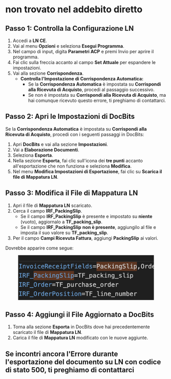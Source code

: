 # non trovato nel addebito diretto

## **Passo 1: Controlla la Configurazione LN**

1. Accedi a **LN CE**.
2. Vai al menu **Opzioni** e seleziona **Esegui Programma**.
3. Nel campo di input, digita **Parametri ACP** e premi Invio per aprire il programma.
4. Fai clic sulla freccia accanto al campo **Set Attuale** per espandere le impostazioni.
5. Vai alla sezione **Corrispondenza**.
   * **Controlla l'Impostazione di Corrispondenza Automatica:**
     * Se la **Corrispondenza Automatica** è impostata su **Corrispondi alla Ricevuta di Acquisto**, procedi al passaggio successivo.
     * Se non è impostata su **Corrispondi alla Ricevuta di Acquisto**, ma hai comunque ricevuto questo errore, ti preghiamo di contattarci.

## **Passo 2: Apri le Impostazioni di DocBits**

Se la **Corrispondenza Automatica** è impostata su **Corrispondi alla Ricevuta di Acquisto**, procedi con i seguenti passaggi in DocBits:

1. Apri **DocBits** e vai alla sezione **Impostazioni**.
2. Vai a **Elaborazione Documenti**.
3. Seleziona **Esporta**.
4. Nella sezione **Esporta**, fai clic sull'icona dei **tre punti** accanto all'esportazione che non funziona e seleziona **Modifica**.
5. Nel menu **Modifica Impostazioni di Esportazione**, fai clic su **Scarica il file di Mappatura LN**.

## **Passo 3: Modifica il File di Mappatura LN**

1. Apri il file di **Mappatura LN** scaricato.
2. Cerca il campo **IRF\_PackingSlip**.
   * Se il campo **IRF\_PackingSlip** è presente e impostato su **niente** (vuoto), aggiornalo a **TF\_packing\_slip**.
   * Se il campo **IRF\_PackingSlip** **non è presente**, aggiungilo al file e imposta il suo valore su **TF\_packing\_slip**.
3. Per il campo **Campi Ricevuta Fattura**, aggiungi **PackingSlip** ai valori.

Dovrebbe apparire come segue:

<figure><img src="../../../../.gitbook/assets/PackingSlip.png" alt=""><figcaption></figcaption></figure>

## **Passo 4: Aggiungi il File Aggiornato a DocBits**

1. Torna alla sezione **Esporta** in DocBits dove hai precedentemente scaricato il file di **Mappatura LN**.
2. Carica il file di **Mappatura LN** modificato con le nuove aggiunte.

## Se incontri ancora l'**Errore durante l'esportazione del documento su LN** con codice di stato **500**, ti preghiamo di contattarci
